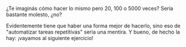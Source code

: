 ¿Te imaginás cómo hacer lo mismo pero 20, 100 o 5000 veces? Sería bastante molesto, ¿no?

Evidentemente tiene que haber una forma mejor de hacerlo, sino eso de "automatizar tareas repetitivas" sería una mentira. Y bueno, de hecho la hay: ¡vayamos al siguiente ejercicio!